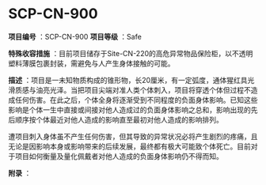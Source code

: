 # SCP-CN-900


**项目编号** ：SCP-CN-900
**项目等级** ：Safe

**特殊收容措施** ：目前项目储存于Site-CN-220的高危异常物品保险柜，以不透明塑料薄膜包裹封装，需避免与人产生身体接触的可能。

**描述** ：项目是一未知物质构成的锥形物，长20厘米，有一定弧度，通体猩红具光滑质感与油亮光泽。当把项目尖端对准人类个体刺入，项目将穿透个体但过程不造成任何伤害。在此之后，个体全身将逐渐受到不同程度的负面身体影响。已知这些影响是个体一生中直接或间接对他人造成过的负面身体影响之总和，影响出现的先后顺序按个体最近对他人造成的影响直至最初对他人造成的影响排列。

遭项目刺入身体虽不产生任何伤害，但其导致的异常状况必将产生剧烈的疼痛，且无论是因影响本身或影响带来的后续发展，最终都有极大可能致个体死亡。目前对于项目如何衡量及量化佩戴者对他人造成的负面身体影响仍不得而知。

**附录** ：





